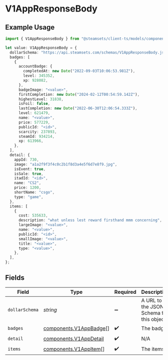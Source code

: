 # V1AppResponseBody

## Example Usage

```typescript
import { V1AppResponseBody } from "@steamsets/client-ts/models/components";

let value: V1AppResponseBody = {
  dollarSchema: "https://api.steamsets.com/schemas/V1AppResponseBody.json",
  badges: [
    {
      accountBadge: {
        completedAt: new Date("2022-09-03T10:06:53.981Z"),
        level: 345352,
        xp: 928082,
      },
      badgeImage: "<value>",
      firstCompletion: new Date("2024-02-12T00:54:59.142Z"),
      highestLevel: 31838,
      isFoil: false,
      lastCompletion: new Date("2022-06-30T12:06:54.333Z"),
      level: 621479,
      name: "<value>",
      price: 577229,
      publicId: "<id>",
      scarcity: 237893,
      steamId: 934214,
      xp: 613966,
    },
  ],
  detail: {
    appId: 730,
    image: "a1a2f9f3f4c0c2b1f8d3a4e5f6d7e8f9.jpg",
    isEvent: true,
    isSale: true,
    itadId: "<id>",
    name: "CS2",
    price: 1200,
    shortName: "csgo",
    type: "game",
  },
  items: [
    {
      cost: 535633,
      description: "what unless lest reward firsthand mmm concerning",
      largeImage: "<value>",
      name: "<value>",
      publicId: "<id>",
      smallImage: "<value>",
      title: "<value>",
      type: "<value>",
    },
  ],
};
```

## Fields

| Field                                                            | Type                                                             | Required                                                         | Description                                                      | Example                                                          |
| ---------------------------------------------------------------- | ---------------------------------------------------------------- | ---------------------------------------------------------------- | ---------------------------------------------------------------- | ---------------------------------------------------------------- |
| `dollarSchema`                                                   | *string*                                                         | :heavy_minus_sign:                                               | A URL to the JSON Schema for this object.                        | https://api.steamsets.com/schemas/V1AppResponseBody.json         |
| `badges`                                                         | [components.V1AppBadge](../../models/components/v1appbadge.md)[] | :heavy_check_mark:                                               | The badges                                                       |                                                                  |
| `detail`                                                         | [components.V1AppDetail](../../models/components/v1appdetail.md) | :heavy_check_mark:                                               | N/A                                                              |                                                                  |
| `items`                                                          | [components.V1AppItem](../../models/components/v1appitem.md)[]   | :heavy_check_mark:                                               | The items                                                        |                                                                  |
